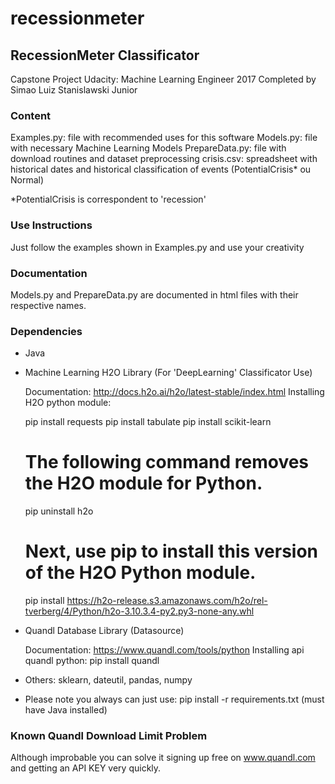 # recessionmeter

## RecessionMeter Classificator

Capstone Project Udacity: Machine Learning Engineer 2017
Completed by Simao Luiz Stanislawski Junior

### Content
Examples.py: file with recommended uses for this software
Models.py: file with necessary Machine Learning Models
PrepareData.py: file with download routines and dataset preprocessing
crisis.csv: spreadsheet with historical dates and historical classification of events (PotentialCrisis* ou Normal)

*PotentialCrisis is correspondent to 'recession'

### Use Instructions
Just follow the examples shown in Examples.py and use your creativity

### Documentation
Models.py and PrepareData.py are documented in html files with their respective names.

### Dependencies
- Java
- Machine Learning H2O Library (For 'DeepLearning' Classificator Use)

	Documentation: http://docs.h2o.ai/h2o/latest-stable/index.html
	Installing H2O python module: 

	pip install requests
	pip install tabulate
	pip install scikit-learn

	# The following command removes the H2O module for Python.
	pip uninstall h2o

	# Next, use pip to install this version of the H2O Python module.
	pip install https://h2o-release.s3.amazonaws.com/h2o/rel-tverberg/4/Python/h2o-3.10.3.4-py2.py3-none-any.whl

- Quandl Database Library (Datasource)

	Documentation: https://www.quandl.com/tools/python
	Installing api quandl python: pip install quandl

- Others: sklearn, dateutil, pandas, numpy
- Please note you always can just use: pip install -r requirements.txt (must have Java installed)

### Known Quandl Download Limit Problem
Although improbable you can solve it signing up free on www.quandl.com and getting an API KEY very quickly.

